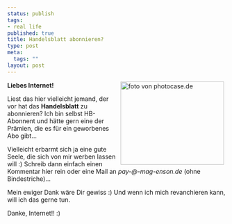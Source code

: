 ```yaml
--- 
status: publish
tags: 
- real life
published: true
title: Handelsblatt abonnieren?
type: post
meta: 
  tags: ""
layout: post
---
```

<p><img width='238' height='191' border='0' hspace='5' align='right' src='/uploads/allgemein/zeitungskind.jpg' alt='foto von photocase.de' /><b>Liebes Internet!</b></p>

<p>Liest das hier vielleicht jemand, der vor hat das <b>Handelsblatt</b> zu abonnieren? Ich bin selbst HB-Abonnent und hätte gern eine der Prämien, die es für ein geworbenes Abo gibt...</p>

<p>Vielleicht erbarmt sich ja eine gute Seele, die sich von mir werben lassen will :) Schreib dann einfach einen Kommentar hier rein oder eine Mail an <i>pay-@-mag-enson.de</i> (ohne Bindestriche)...</p>

<p>Mein ewiger Dank wäre Dir gewiss :) Und wenn ich mich revanchieren kann, will ich das gerne tun.</p>

<p>Danke, Internet!! :)</p>
